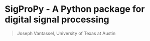 # SigProPy - A Python package for digital signal processing

> Joseph Vantassel, University of Texas at Austin
